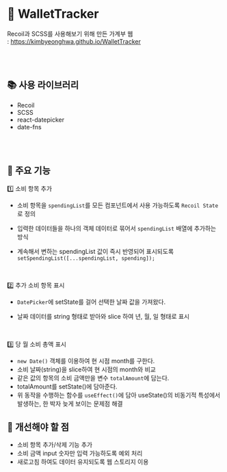 # 💸 WalletTracker

Recoil과 SCSS를 사용해보기 위해 만든 가계부 웹 <br>
: https://kimbyeonghwa.github.io/WalletTracker

<br>
<br>

## 📚 사용 라이브러리

-   Recoil
-   SCSS
-   react-datepicker
-   date-fns

<br>
<br>

## 📐 주요 기능

1️⃣ 소비 항목 추가

-   소비 항목을 `spendingList`를 모든 컴포넌트에서 사용 가능하도록 `Recoil State`로 정의
-   입력한 데이터들을 하나의 객체 데이터로 묶어서 `spendingList` 배열에 추가하는 방식
-   계속해서 변하는 spendingList 값이 즉시 반영되어 표시되도록<br>
    `setSpendingList([...spendingList, spending]);`

    <br>

2️⃣ 추가 소비 항목 표시

-   `DatePicker`에 setState를 걸어 선택한 날짜 값을 가져왔다.
-   날짜 데이터를 string 형태로 받아와 slice 하여 년, 월, 일 형태로 표시

    <br>

3️⃣ 당 월 소비 총액 표시

-   `new Date()` 객체를 이용하여 현 시점 month를 구한다.
-   소비 날짜(string)을 slice하여 현 시점의 month와 비교
-   같은 값의 항목의 소비 금액만을 변수 `totalAmount`에 담는다.
-   totalAmount를 setState()에 담아준다.
-   위 동작을 수행하는 함수를 `useEffect()`에 담아 useState()의 비동기적 특성에서 발생하는, 한 박자 늦게 보이는 문제점 해결

## 🔧 개선해야 할 점

-   소비 항목 추가/삭제 기능 추가
-   소비 금액 input 숫자만 입력 가능하도록 예외 처리
-   새로고침 하여도 데이터 유지되도록 웹 스토리지 이용
